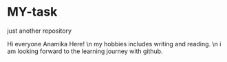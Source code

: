 # MY-task
just another repository

Hi everyone
Anamika Here! \n
my hobbies includes writing and reading. \n
i am looking forward to the learning journey with github.
